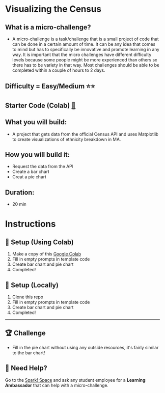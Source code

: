 # Visualizing the Census

## What is a micro-challenge?
- A micro-challenge is a task/challenge that is a small project of code that can be done in a certain amount of time. It can be any idea that comes to mind but has to specifically be innovative and promote learning in any way. It is important that the micro challenges have different difficulty levels because some people might be more experienced than others so there has to be variety in that way. Most challenges should be able to be completed within a couple of hours to 2 days.

## Difficulty = Easy/Medium ⭐️⭐️

## Starter Code (Colab) [🔗](https://colab.research.google.com/drive/12zxprGgNvtooaZiNU7whSUHvwbDPMiHp#scrollTo=XOqBdg-rITRv)

## What you will build:
-  A project that gets data from the official Census API and uses Matplotlib to create visualizations of ethnicity breakdown in MA.

## How you will build it:
-  Request the data from the API
-  Create a bar chart
-  Creat a pie chart

## Duration:
- 20 min

# Instructions

## 🚀 Setup (Using Colab)
1. Make a copy of this [Google Colab](https://colab.research.google.com/drive/12zxprGgNvtooaZiNU7whSUHvwbDPMiHp#scrollTo=XOqBdg-rITRv)
2. Fill in empty prompts in template code
3. Create bar chart and pie chart
4. Completed!

## 🚀 Setup (Locally)
1. Clone this repo
2. Fill in empty prompts in template code
3. Create bar chart and pie chart
4. Completed!

****
## 🏆 Challenge
- Fill in the pie chart without using any outside resources, it's fairly similar to the bar chart!

## 🛟 Need Help?

Go to the [Spark! Space](https://www.bu.edu/spark/resources/space/) and ask any student employee for a **Learning Ambassador** that can help with a micro-challenge.

